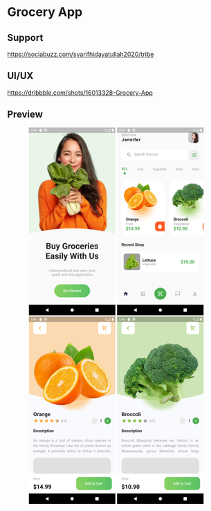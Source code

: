 # Grocery App

## Support

https://sociabuzz.com/syarifhidayatullah2020/tribe

## UI/UX

https://dribbble.com/shots/16013328-Grocery-App

## Preview

<p align="middle">
<img src="assets/preview/on_board.png" alt="OnBoard" width="200">
<img src="assets/preview/home_page.png" alt="HomePage" width="200">
<img src="assets/preview/detail1.png" alt="Detail" width="200">
<img src="assets/preview/detail2.png" alt="Detail" width="200">
</p>
